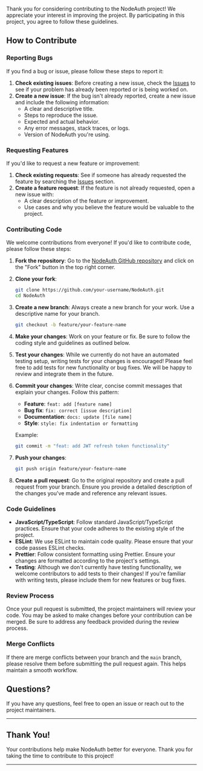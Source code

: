 Thank you for considering contributing to the NodeAuth project! We appreciate your interest in improving the project. By participating in this project, you agree to follow these guidelines.

## How to Contribute

### Reporting Bugs

If you find a bug or issue, please follow these steps to report it:

1. **Check existing issues**: Before creating a new issue, check the [Issues](https://github.com/adityapatel-00/NodeAuth/issues) to see if your problem has already been reported or is being worked on.
2. **Create a new issue**: If the bug isn't already reported, create a new issue and include the following information:
   - A clear and descriptive title.
   - Steps to reproduce the issue.
   - Expected and actual behavior.
   - Any error messages, stack traces, or logs.
   - Version of NodeAuth you're using.
   
### Requesting Features

If you'd like to request a new feature or improvement:

1. **Check existing requests**: See if someone has already requested the feature by searching the [Issues](https://github.com/adityapatel-00/NodeAuth/issues) section.
2. **Create a feature request**: If the feature is not already requested, open a new issue with:
   - A clear description of the feature or improvement.
   - Use cases and why you believe the feature would be valuable to the project.
   
### Contributing Code

We welcome contributions from everyone! If you'd like to contribute code, please follow these steps:

1. **Fork the repository**: Go to the [NodeAuth GitHub repository](https://github.com/adityapatel-00/NodeAuth) and click on the "Fork" button in the top right corner.
   
2. **Clone your fork**:

   ```bash
   git clone https://github.com/your-username/NodeAuth.git
   cd NodeAuth
   ```

3. **Create a new branch**: Always create a new branch for your work. Use a descriptive name for your branch.

   ```bash
   git checkout -b feature/your-feature-name
   ```

4. **Make your changes**: Work on your feature or fix. Be sure to follow the coding style and guidelines as outlined below.
   
5. **Test your changes**: While we currently do not have an automated testing setup, writing tests for your changes is encouraged! Please feel free to add tests for new functionality or bug fixes. We will be happy to review and integrate them in the future.

6. **Commit your changes**: Write clear, concise commit messages that explain your changes. Follow this pattern:

   - **Feature**: `feat: add [feature name]`
   - **Bug fix**: `fix: correct [issue description]`
   - **Documentation**: `docs: update [file name]`
   - **Style**: `style: fix indentation or formatting`
   
   Example:
   ```bash
   git commit -m "feat: add JWT refresh token functionality"
   ```

7. **Push your changes**:

   ```bash
   git push origin feature/your-feature-name
   ```

8. **Create a pull request**: Go to the original repository and create a pull request from your branch. Ensure you provide a detailed description of the changes you've made and reference any relevant issues.

### Code Guidelines

- **JavaScript/TypeScript**: Follow standard JavaScript/TypeScript practices. Ensure that your code adheres to the existing style of the project.
- **ESLint**: We use ESLint to maintain code quality. Please ensure that your code passes ESLint checks.
- **Prettier**: Follow consistent formatting using Prettier. Ensure your changes are formatted according to the project's settings.
- **Testing**: Although we don't currently have testing functionality, we welcome contributors to add tests to their changes! If you're familiar with writing tests, please include them for new features or bug fixes.

### Review Process

Once your pull request is submitted, the project maintainers will review your code. You may be asked to make changes before your contribution can be merged. Be sure to address any feedback provided during the review process.

### Merge Conflicts

If there are merge conflicts between your branch and the `main` branch, please resolve them before submitting the pull request again. This helps maintain a smooth workflow.

## Questions?

If you have any questions, feel free to open an issue or reach out to the project maintainers.

---

## Thank You!

Your contributions help make NodeAuth better for everyone. Thank you for taking the time to contribute to this project!

---
